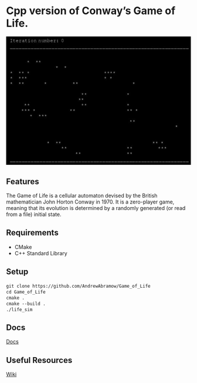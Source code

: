 # Cpp version of Conway’s Game of Life.
![alt text](https://github.com/AndrewAbramow/Game_of_Life/blob/main/Docs/negative_iterations.gif "Demonstration:")
## Features
The Game of Life is a cellular automaton devised by the British mathematician John Horton Conway in 1970. It is a zero-player game, meaning that its evolution is determined by a randomly generated (or read from a file) initial state.
## Requirements
- CMake
- C++ Standard Library
## Setup
```
git clone https://github.com/AndrewAbramow/Game_of_Life
cd Game_of_Life
cmake .
cmake --build .
./life_sim
```
## Docs
[Docs](Docs/)
## Useful Resources
[Wiki](https://en.wikipedia.org/wiki/Conway%27s_Game_of_Life)
